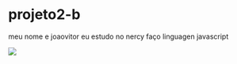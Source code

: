 # projeto2-b

meu nome e joaovitor 
eu estudo no nercy 
faço linguagen javascript

![](https://media1.tenor.com/m/voVCn2iXdgEAAAAd/jj-griddy.gif)
